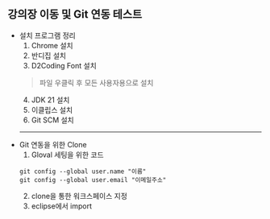 ## 강의장 이동 및 Git 연동 테스트
- 설치 프로그램 정리
    1. Chrome 설치
    2. 반디집 설치
    3. D2Coding Font 설치
    > 파일 우클릭 후 모든 사용자용으로 설치
    4. JDK 21 설치
    5. 이클립스 설치
    6. Git SCM 설치
    ---
- Git 연동을 위한 Clone
    <br>
    1. Gloval 세팅을 위한 코드
    ```
    git config --global user.name "이름"
    git config --global user.email "이메일주소"
    ```
    2. clone을 통한 워크스페이스 지정
    3. eclipse에서 import